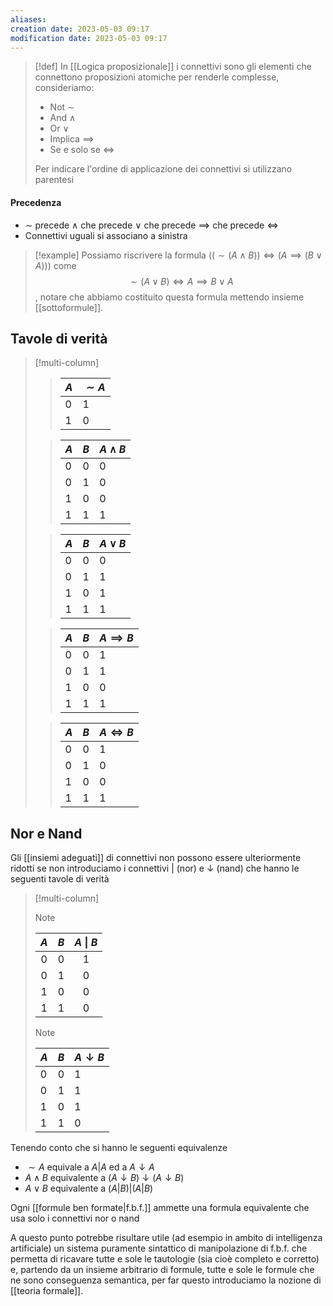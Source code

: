 ```yaml
---
aliases: 
creation date: 2023-05-03 09:17
modification date: 2023-05-03 09:17
---
```


>[!def]
>In [[Logica proposizionale]] i connettivi sono gli elementi che connettono proposizioni atomiche per renderle complesse, consideriamo:
> - Not $\sim$
> - And $\land$
> - Or $\lor$
> - Implica $\implies$
> - Se e solo se $\iff$
> 
> Per indicare l'ordine di applicazione dei connettivi si utilizzano parentesi


#### Precedenza
- $\sim$ precede $\land$ che precede $\lor$ che precede $\implies$ che precede $\iff$
- Connettivi uguali si associano a sinistra

>[!example] 
>Possiamo riscrivere la formula $((\sim(A \land B)) \iff (A \implies (B \lor A)))$ come
>$$  \sim(A \lor B) \iff A \implies B \lor A $$, notare che abbiamo costituito questa formula mettendo insieme [[sottoformule]]. 

## Tavole di verità


>[!multi-column]
> > | $A$ | $\sim A$ |
> > | --- | -------- |
> > | 0   | 1        |
> > | 1   | 0        | 
> 
> 
> > | $A$ | $B$ | $A \land B$ |
> > | --- | --- | ----------- |
> > | 0   | 0   | 0           |
> > | 0   | 1   | 0           |
> > | 1   | 0   | 0           |
> > | 1   | 1   | 1           | 
> 
> 
> > | $A$ | $B$ | $A \lor B$ |
> > | --- | --- | ---------- |
> > | 0   | 0   | 0          |
> > | 0   | 1   | 1          |
> > | 1   | 0   | 1          |
> > | 1   | 1   | 1          | 
> 
> 
> > | $A$ | $B$ | $A \implies B$ |
> > | --- | --- | -------------- |
> > | 0   | 0   | 1              |
> > | 0   | 1   | 1              |
> > | 1   | 0   | 0              |
> > | 1   | 1   | 1              | 
> 
> 
> > | $A$ | $B$ | $A \iff B$ |
> > | --- | --- | ---------- |
> > | 0   | 0   | 1          |
> > | 0   | 1   | 0          |
> > | 1   | 0   | 0          |
> > | 1   | 1   | 1           |


## Nor e Nand
Gli [[insiemi adeguati]] di connettivi non possono essere ulteriormente ridotti se non introduciamo i connettivi $|$ (nor) e $\downarrow$ (nand) che hanno le seguenti tavole di verità

> [!multi-column]
> > [!NOTE]
> > | $A$   | $B$   | $A$ \| $B$ |
> > | :---: | :---: | :-----: |
> > | 0   | 0   | 1     |
> > | 0   | 1   | 0     |
> > | 1   | 0   | 0     |
> > | 1   | 1   | 0     | 
> > 
> 
> > [!note]
> > | $A$ | $B$ | $A \downarrow B$ |
> > | --- | --- | ---------------- |
> > | 0   | 0   | 1                |
> > | 0   | 1   | 1                |
> > | 1   | 0   | 1                |
> > | 1   | 1   | 0                | 
> > 


 Tenendo conto che si hanno le seguenti equivalenze
- $\sim A$ equivale a $A | A$ ed a $A \downarrow A$
- $A \land B$ equivalente a $(A \downarrow B) \downarrow (A \downarrow B)$
- $A \lor B$ equivalente a $(A | B)|(A|B)$

Ogni [[formule ben formate|f.b.f.]] ammette una formula equivalente che usa solo i connettivi nor o nand

A questo punto potrebbe risultare utile (ad esempio in ambito di intelligenza artificiale) un sistema puramente sintattico di manipolazione di f.b.f. che permetta di ricavare tutte e sole le tautologie (sia cioè completo e corretto) e, partendo da un insieme arbitrario di formule, tutte e sole le formule che ne sono conseguenza semantica, per far questo introduciamo la nozione di [[teoria formale]].